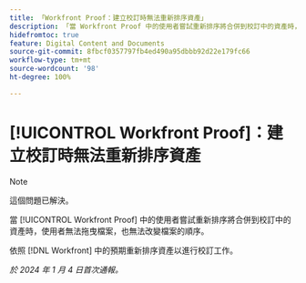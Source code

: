 ```yaml
---
title: 「Workfront Proof：建立校訂時無法重新排序資產」
description: 「當 Workfront Proof 中的使用者嘗試重新排序將合併到校訂中的資產時，會無法拖曳檔案，也無法改變檔案的順序。」
hidefromtoc: true
feature: Digital Content and Documents
source-git-commit: 8fbcf0357797fb4ed490a95dbbb92d22e179fc66
workflow-type: tm+mt
source-wordcount: '98'
ht-degree: 100%

---
```



# [!UICONTROL Workfront Proof]：建立校訂時無法重新排序資產

>[!NOTE]
>
>這個問題已解決。

當 [!UICONTROL Workfront Proof] 中的使用者嘗試重新排序將合併到校訂中的資產時，使用者無法拖曳檔案，也無法改變檔案的順序。

依照 [!DNL Workfront] 中的預期重新排序資產以進行校訂工作。

_於 2024 年 1 月 4 日首次通報。_
